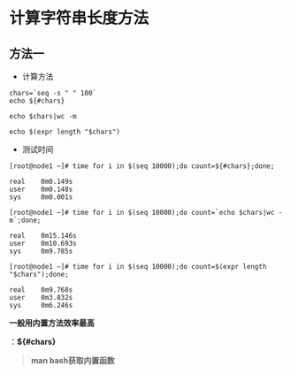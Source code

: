 # 计算字符串长度方法



## 方法一

- 计算方法

```shell
chars=`seq -s " " 100`
echo ${#chars}

echo $chars|wc -m

echo $(expr length "$chars")
```



- 测试时间

```shell
[root@node1 ~]# time for i in $(seq 10000);do count=${#chars};done;

real	0m0.149s
user	0m0.148s
sys	    0m0.001s
```



```shell
[root@node1 ~]# time for i in $(seq 10000);do count=`echo $chars|wc -m`;done;

real	0m15.146s
user	0m10.693s
sys	    0m9.785s
```



```shell
[root@node1 ~]# time for i in $(seq 10000);do count=$(expr length "$chars");done;

real	0m9.768s
user	0m3.832s
sys	    0m6.246s
```





**一般用内置方法效率最高**

：**${#chars}**

> **man bash获取内置函数**